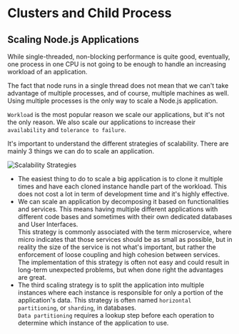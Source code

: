 # Clusters and Child Process

## Scaling Node.js Applications
While single-threaded, non-blocking performance is quite good, eventually, one process in one CPU is not going to be enough to handle an increasing workload of an application. 

The fact that node runs in a single thread does not mean that we can't take advantage of multiple processes, and of course, multiple machines as well. Using multiple processes is the only way to scale a Node.js application.

`Workload` is the most popular reason we scale our applications, but it's not the only reason. We also scale our applications to increase their `availability` and `tolerance to failure`.

It's important to understand the different strategies of scalability. There are mainly 3 things we can do to scale an application. 

![Scalability Strategies](https://user-images.githubusercontent.com/8571179/60584983-74bf2680-9db0-11e9-8f4a-c7a4c018278e.png)

- The easiest thing to do to scale a big application is to clone it multiple times and have each cloned instance handle part of the workload. This does not cost a lot in term of development time and it's highly effective.
- We can scale an application by decomposing it based on functionalities and services. This means having multiple different applications with different code bases and sometimes with their own dedicated databases and User Interfaces. </br>This strategy is commonly associated with the term microservice, where micro indicates that those services should be as small as possible, but in reality the size of the service is not what's important, but rather the enforcement of loose coupling and high cohesion between services. </br>The implementation of this strategy is often not easy and could result in long-term unexpected problems, but when done right the advantages are great.
- The third scaling strategy is to split the application into multiple instances where each instance is responsible for only a portion of the application's data. This strategy is often named `horizontal partitioning`, or `sharding`, in databases. </br>`Data partitioning` requires a lookup step before each operation to determine which instance of the application to use.
